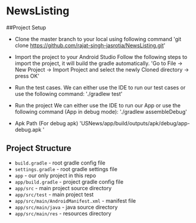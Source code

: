 # NewsListing


##Project Setup

- Clone the master branch to your local using following command
'git clone https://github.com/rajat-singh-jasrotia/NewsListing.git'

- Import the project to your Android Studio
  Follow the following steps to import the project, it will build the gradle automatically.
  'Go to File -> New Project -> Import Project and select the newly Cloned directory -> press OK'
  
- Run the test cases.
  We can either use the IDE to run our test cases or use the following command:
  './gradlew test'

- Run the project
  We can either use the IDE to run our App or use the following command (App in debug mode):
  './gradlew assembleDebug'

- Apk Path (For debug apk)
  'USNews/app/build/outputs/apk/debug/app-debug.apk '



## Project Structure

* `build.gradle` - root gradle config file
* `settings.gradle` - root gradle settings file
* `app` - our only project in this repo
* `app/build.gradle` - project gradle config file
* `app/src` - main project source directory
* `app/src/test` - main project test
* `app/src/main/AndroidManifest.xml` - manifest file
* `app/src/main/java` - java source directory
* `app/src/main/res` - resources directory
